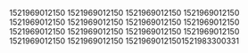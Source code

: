 1521969012150
1521969012150
1521969012150
1521969012150
1521969012150
1521969012150
1521969012150
1521969012150
1521969012150
1521969012150
1521969012150
1521969012150
1521969012150
1521969012150
15219690121501521983300331